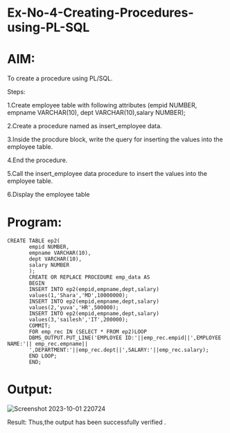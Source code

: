 # Ex-No-4-Creating-Procedures-using-PL-SQL

# AIM: 

To create a procedure using PL/SQL.

Steps:

1.Create employee table with following attributes (empid NUMBER, empname VARCHAR(10), dept VARCHAR(10),salary NUMBER);

2.Create a procedure named as insert_employee data.

3.Inside the procdure block, write the query for inserting the values into the employee table.

4.End the procedure.

5.Call the insert_employee data procedure to insert the values into the employee table.

6.Display the employee table

# Program:
```
CREATE TABLE ep2(
       empid NUMBER,
       empname VARCHAR(10),
       dept VARCHAR(10),
       salary NUMBER
       );
       CREATE OR REPLACE PROCEDURE emp_data AS
       BEGIN
       INSERT INTO ep2(empid,empname,dept,salary)
       values(1,'Shara','MD',10000000);
       INSERT INTO ep2(empid,empname,dept,salary)
       values(2,'yuva','HR',500000);
       INSERT INTO ep2(empid,empname,dept,salary)
       values(3,'sailesh','IT',200000);
       COMMIT;
       FOR emp_rec IN (SELECT * FROM ep2)LOOP
       DBMS_OUTPUT.PUT_LINE('EMPLOYEE ID:'||emp_rec.empid||',EMPLOYEE NAME:'|| emp_rec.empname||
       ',DEPARTMENT:'||emp_rec.dept||',SALARY:'||emp_rec.salary);
       END LOOP;
       END;
```

# Output:

![Screenshot 2023-10-01 220724](https://github.com/NivethaKumar30/Ex-No-4-Creating-Procedures-using-PL-SQL/assets/119559844/93d5d288-357c-4093-ac19-a10578c0b778)


Result:
Thus,the output has been successfully verified .
